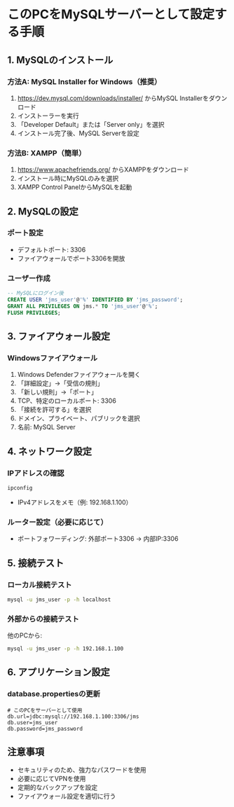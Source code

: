 # このPCをMySQLサーバーとして設定する手順

## 1. MySQLのインストール

### 方法A: MySQL Installer for Windows（推奨）
1. https://dev.mysql.com/downloads/installer/ からMySQL Installerをダウンロード
2. インストーラーを実行
3. 「Developer Default」または「Server only」を選択
4. インストール完了後、MySQL Serverを設定

### 方法B: XAMPP（簡単）
1. https://www.apachefriends.org/ からXAMPPをダウンロード
2. インストール時にMySQLのみを選択
3. XAMPP Control PanelからMySQLを起動

## 2. MySQLの設定

### ポート設定
- デフォルトポート: 3306
- ファイアウォールでポート3306を開放

### ユーザー作成
```sql
-- MySQLにログイン後
CREATE USER 'jms_user'@'%' IDENTIFIED BY 'jms_password';
GRANT ALL PRIVILEGES ON jms.* TO 'jms_user'@'%';
FLUSH PRIVILEGES;
```

## 3. ファイアウォール設定

### Windowsファイアウォール
1. Windows Defenderファイアウォールを開く
2. 「詳細設定」→「受信の規則」
3. 「新しい規則」→「ポート」
4. TCP、特定のローカルポート: 3306
5. 「接続を許可する」を選択
6. ドメイン、プライベート、パブリックを選択
7. 名前: MySQL Server

## 4. ネットワーク設定

### IPアドレスの確認
```cmd
ipconfig
```
- IPv4アドレスをメモ（例: 192.168.1.100）

### ルーター設定（必要に応じて）
- ポートフォワーディング: 外部ポート3306 → 内部IP:3306

## 5. 接続テスト

### ローカル接続テスト
```cmd
mysql -u jms_user -p -h localhost
```

### 外部からの接続テスト
他のPCから:
```cmd
mysql -u jms_user -p -h 192.168.1.100
```

## 6. アプリケーション設定

### database.propertiesの更新
```properties
# このPCをサーバーとして使用
db.url=jdbc:mysql://192.168.1.100:3306/jms
db.user=jms_user
db.password=jms_password
```

## 注意事項
- セキュリティのため、強力なパスワードを使用
- 必要に応じてVPNを使用
- 定期的なバックアップを設定
- ファイアウォール設定を適切に行う 